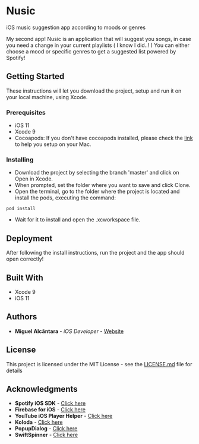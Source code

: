 # Nusic
iOS music suggestion app according to moods or genres

My second app! Nusic is an application that will suggest you songs, in case you need a change in your current playlists ( I know I did..! )
You can either choose a mood or specific genres to get a suggested list powered by Spotify!

## Getting Started

These instructions will let you download the project, setup and run it on your local machine, using Xcode.

### Prerequisites

* iOS 11
* Xcode 9
* Cocoapods: If you don't have cocoapods installed, please check the [link](https://cocoapods.org/#install) to help you setup  on your Mac.

### Installing

* Download the project by selecting the branch 'master' and click on Open in Xcode.
* When prompted, set the folder where you want to save and click Clone.
* Open the terminal, go to the folder where the project is located and install the pods, executing the command:

```
pod install
```

- Wait for it to install and open the .xcworkspace file.


## Deployment

After following the install instructions, run the project and the app should open correctly!

## Built With

* Xcode 9
* iOS 11

## Authors

* **Miguel Alcântara** - *iOS Developer* - [Website](https://miguel-alcantara.com)

## License

This project is licensed under the MIT License - see the [LICENSE.md](LICENSE.md) file for details

## Acknowledgments

* **Spotify iOS SDK** - [Click here](https://github.com/spotify/ios-sdk)
* **Firebase for iOS** - [Click here](https://firebase.google.com/)
* **YouTube iOS Player Helper** - [Click here](https://github.com/youtube/youtube-ios-player-helper)
* **Koloda** - [Click here](https://github.com/Yalantis/Koloda)
* **PopupDialog** - [Click here](https://github.com/Orderella/PopupDialog)
* **SwiftSpinner** - [Click here](https://github.com/icanzilb/SwiftSpinner)

